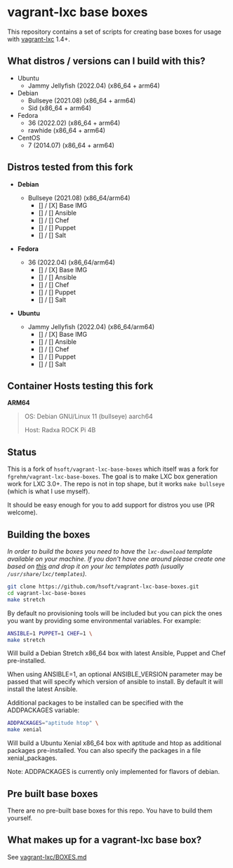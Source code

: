 # vagrant-lxc base boxes

This repository contains a set of scripts for creating base boxes for usage with
[vagrant-lxc](https://github.com/fgrehm/vagrant-lxc) 1.4+.

## What distros / versions can I build with this?

* Ubuntu
  - Jammy Jellyfish (2022.04) (x86_64 + arm64)
* Debian
  - Bullseye (2021.08) (x86_64 + arm64)
  - Sid (x86_64 + arm64)
* Fedora
  - 36 (2022.02) (x86_64 + arm64)
  - rawhide (x86_64 + arm64)
* CentOS
  - 7 (2014.07) (x86_64 + arm64)

## Distros tested from this fork
* **Debian**
  - Bullseye (2021.08) (x86_64/arm64)
    - [] / [X] Base IMG
    - [] / [] Ansible
    - [] / [] Chef
    - [] / [] Puppet
    - [] / [] Salt

* **Fedora**
  - 36 (2022.04) (x86_64/arm64)
    - [] / [X] Base IMG
    - [] / [] Ansible
    - [] / [] Chef
    - [] / [] Puppet
    - [] / [] Salt

* **Ubuntu**
  - Jammy Jellyfish (2022.04) (x86_64/arm64)
    - [] / [X] Base IMG
    - [] / [] Ansible
    - [] / [] Chef
    - [] / [] Puppet
    - [] / [] Salt

## Container Hosts testing this fork

**ARM64**
> OS: Debian GNU/Linux 11 (bullseye) aarch64
> 
> Host: Radxa ROCK Pi 4B

## Status

This is a fork of `hsoft/vagrant-lxc-base-boxes` which itself was a fork for
`fgrehm/vagrant-lxc-base-boxes`. The goal is to make LXC box generation work for LXC 3.0+. The
repo is not in top shape, but it works `make bullseye` (which is what I use myself).

It should be easy enough for you to add support for distros you use (PR welcome).

## Building the boxes

_In order to build the boxes you need to have the `lxc-download`
template available on your machine. If you don't have one around please
create one based on [this](https://github.com/lxc/lxc/blob/master/templates/lxc-download.in)
and drop it on your lxc templates path (usually `/usr/share/lxc/templates`)._

```sh
git clone https://github.com/hsoft/vagrant-lxc-base-boxes.git
cd vagrant-lxc-base-boxes
make stretch
```

By default no provisioning tools will be included but you can pick the ones
you want by providing some environmental variables. For example:

```sh
ANSIBLE=1 PUPPET=1 CHEF=1 \
make stretch
```

Will build a Debian Stretch x86_64 box with latest Ansible, Puppet and Chef pre-installed.

When using ANSIBLE=1, an optional ANSIBLE_VERSION parameter may be passed that
will specify which version of ansible to install. By default it will install
the latest Ansible.

Additional packages to be installed can be specified with the ADDPACKAGES variable:

```sh
ADDPACKAGES="aptitude htop" \
make xenial
```

Will build a Ubuntu Xenial x86_64 box with aptitude and htop as additional
packages pre-installed. You can also specify the packages in a file
xenial_packages.

Note: ADDPACKAGES is currently only implemented for flavors of debian.

## Pre built base boxes

There are no pre-built base boxes for this repo. You have to build them yourself.

## What makes up for a vagrant-lxc base box?

See [vagrant-lxc/BOXES.md](https://github.com/fgrehm/vagrant-lxc/blob/master/BOXES.md)

